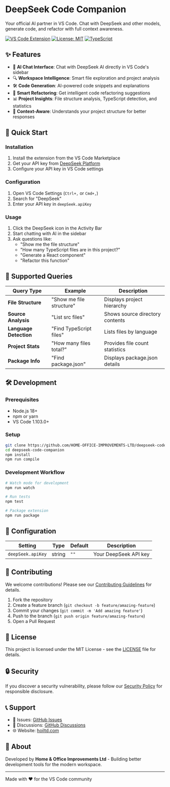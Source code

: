 # DeepSeek Code Companion

Your official AI partner in VS Code. Chat with DeepSeek and other models, generate code, and refactor with full context awareness.

[![VS Code Extension](https://img.shields.io/badge/VS%20Code-Extension-blue)](https://marketplace.visualstudio.com/items?itemName=Home%20%26%20Office%20Improvements.deepseek-code-companion)
[![License: MIT](https://img.shields.io/badge/License-MIT-yellow.svg)](https://opensource.org/licenses/MIT)
[![TypeScript](https://img.shields.io/badge/TypeScript-007ACC?logo=typescript&logoColor=white)](https://www.typescriptlang.org/)

## ✨ Features

- 💬 **AI Chat Interface**: Chat with DeepSeek AI directly in VS Code's sidebar
- 🔍 **Workspace Intelligence**: Smart file exploration and project analysis
- 🛠️ **Code Generation**: AI-powered code snippets and explanations
- 🔄 **Smart Refactoring**: Get intelligent code refactoring suggestions
- 📊 **Project Insights**: File structure analysis, TypeScript detection, and statistics
- 🎯 **Context-Aware**: Understands your project structure for better responses

## 🚀 Quick Start

### Installation
1. Install the extension from the VS Code Marketplace
2. Get your API key from [DeepSeek Platform](https://platform.deepseek.com/)
3. Configure your API key in VS Code settings

### Configuration
1. Open VS Code Settings (`Ctrl+,` or `Cmd+,`)
2. Search for "DeepSeek"
3. Enter your API key in `deepSeek.apiKey`

### Usage
1. Click the DeepSeek icon in the Activity Bar
2. Start chatting with AI in the sidebar
3. Ask questions like:
   - "Show me the file structure"
   - "How many TypeScript files are in this project?"
   - "Generate a React component"
   - "Refactor this function"

## 🎯 Supported Queries

| Query Type | Example | Description |
|------------|---------|-------------|
| **File Structure** | "Show me file structure" | Displays project hierarchy |
| **Source Analysis** | "List src files" | Shows source directory contents |
| **Language Detection** | "Find TypeScript files" | Lists files by language |
| **Project Stats** | "How many files total?" | Provides file count statistics |
| **Package Info** | "Find package.json" | Displays package.json details |

## 🛠️ Development

### Prerequisites
- Node.js 18+
- npm or yarn
- VS Code 1.103.0+

### Setup
```bash
git clone https://github.com/HOME-OFFICE-IMPROVEMENTS-LTD/deepseek-code-companion.git
cd deepseek-code-companion
npm install
npm run compile
```

### Development Workflow
```bash
# Watch mode for development
npm run watch

# Run tests
npm test

# Package extension
npm run package
```

## 📝 Configuration

| Setting | Type | Default | Description |
|---------|------|---------|-------------|
| `deepSeek.apiKey` | string | `""` | Your DeepSeek API key |

## 🤝 Contributing

We welcome contributions! Please see our [Contributing Guidelines](CONTRIBUTING.md) for details.

1. Fork the repository
2. Create a feature branch (`git checkout -b feature/amazing-feature`)
3. Commit your changes (`git commit -m 'Add amazing feature'`)
4. Push to the branch (`git push origin feature/amazing-feature`)
5. Open a Pull Request

## 📄 License

This project is licensed under the MIT License - see the [LICENSE](LICENSE) file for details.

## 🔒 Security

If you discover a security vulnerability, please follow our [Security Policy](SECURITY.md) for responsible disclosure.

## 📞 Support

- 📧 Issues: [GitHub Issues](https://github.com/HOME-OFFICE-IMPROVEMENTS-LTD/deepseek-code-companion/issues)
- 💬 Discussions: [GitHub Discussions](https://github.com/HOME-OFFICE-IMPROVEMENTS-LTD/deepseek-code-companion/discussions)
- 🌐 Website: [hoiltd.com](https://hoiltd.com)

## 🏢 About

Developed by **Home & Office Improvements Ltd** - Building better development tools for the modern workspace.

---

Made with ❤️ for the VS Code community
